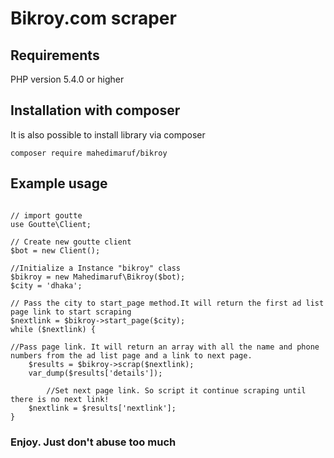 # Bikroy.com scraper
## Requirements
PHP version 5.4.0 or higher

## Installation with composer
It is also possible to install library via composer

`composer require mahedimaruf/bikroy`

## Example usage
```require_once 'vendor/autoload.php';

// import goutte
use Goutte\Client;

// Create new goutte client
$bot = new Client();

//Initialize a Instance "bikroy" class
$bikroy = new Mahedimaruf\Bikroy($bot);
$city = 'dhaka';

// Pass the city to start_page method.It will return the first ad list page link to start scraping
$nextlink = $bikroy->start_page($city);
while ($nextlink) {

//Pass page link. It will return an array with all the name and phone numbers from the ad list page and a link to next page.
    $results = $bikroy->scrap($nextlink);
    var_dump($results['details']);
		
		//Set next page link. So script it continue scraping until there is no next link!
    $nextlink = $results['nextlink'];
}
```

### Enjoy. Just don't abuse too much
